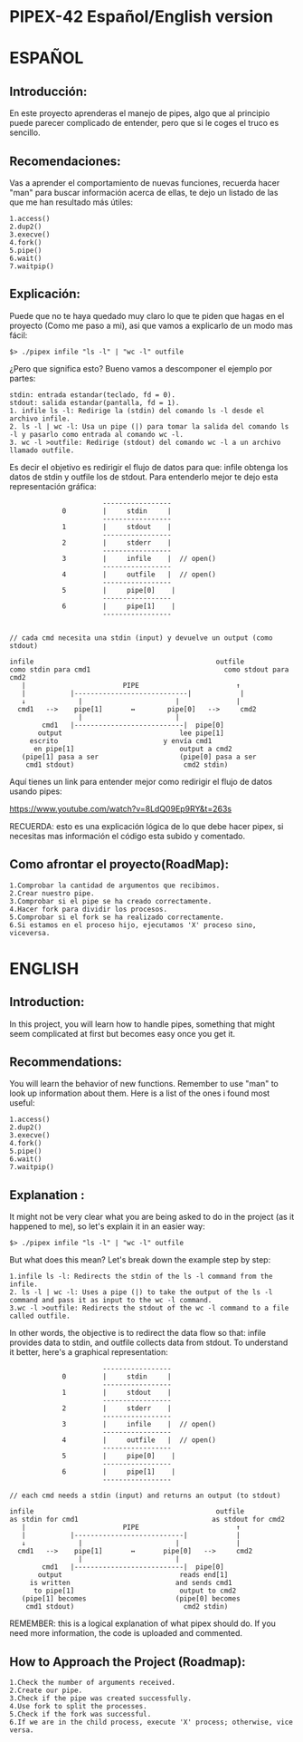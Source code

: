# PIPEX-42 Español/English version

# ESPAÑOL
## Introducción: 
En este proyecto aprenderas el manejo de pipes, algo que al principio puede parecer complicado de entender, pero que si le coges el truco es sencillo.

## Recomendaciones:
Vas a aprender el comportamiento de nuevas funciones,
recuerda hacer "man" para buscar información acerca de ellas, te dejo un  listado de las que me han resultado más útiles:

	1.access()
	2.dup2()
	3.execve()
	4.fork()
	5.pipe()
	6.wait()
	7.waitpip()

## Explicación: 
Puede que no te haya quedado muy claro lo que te piden que hagas en el proyecto (Como me paso a mi), asi que vamos a explicarlo de un modo mas fácil:

	$> ./pipex infile "ls -l" | "wc -l" outfile

¿Pero que significa esto?
Bueno vamos a descomponer el ejemplo por partes:

	stdin: entrada estandar(teclado, fd = 0).
	stdout: salida estandar(pantalla, fd = 1).
	1. infile ls -l: Redirige la (stdin) del comando ls -l desde el archivo infile.
	2. ls -l | wc -l: Usa un pipe (|) para tomar la salida del comando ls -l y pasarlo como entrada al comando wc -l.
	3. wc -l >outfile: Redirige (stdout) del comando wc -l a un archivo llamado outfile.

Es decir el objetivo es redirigir el flujo de datos para que:
infile obtenga los datos de stdin y outfile los de stdout. 
Para entenderlo mejor te dejo esta representación gráfica:

                           -----------------    
                 0         |     stdin     |  
                           -----------------    
                 1         |     stdout    |    
                           -----------------    
                 2         |     stderr    |  
                           -----------------
                 3         |     infile    |  // open()
                           -----------------
                 4         |     outfile   |  // open()
                           -----------------
                 5         |     pipe[0]    | 
                           -----------------
                 6         |     pipe[1]    |  
                           -----------------


	// cada cmd necesita una stdin (input) y devuelve un output (como stdout)

    infile                                             outfile
	como stdin para cmd1                                 como stdout para cmd2            
       |                        PIPE                        ↑
       |           |----------------------------|            |
       ↓             |                       |              |
      cmd1   -->    pipe[1]       ↔        pipe[0]   -->     cmd2           
                     |                       |
            cmd1   |---------------------------|  pipe[0]
           output                             lee pipe[1]
         escrito                          y envía cmd1
          en pipe[1]                          output a cmd2
       (pipe[1] pasa a ser                    (pipe[0] pasa a ser
        cmd1 stdout)                           cmd2 stdin)


Aquí tienes un link para entender mejor como redirigir el flujo de datos usando pipes:

https://www.youtube.com/watch?v=8LdQ09Ep9RY&t=263s


RECUERDA: esto es una explicación lógica de lo que debe hacer pipex, si necesitas mas información el código esta subido y comentado.

## Como afrontar el proyecto(RoadMap):
	1.Comprobar la cantidad de argumentos que recibimos.
	2.Crear nuestro pipe.
	3.Comprobar si el pipe se ha creado correctamente.
	4.Hacer fork para dividir los procesos.
	5.Comprobar si el fork se ha realizado correctamente.
	6.Si estamos en el proceso hijo, ejecutamos 'X' proceso sino, viceversa.



# ENGLISH
## Introduction:
In this project, you will learn how to handle pipes, something that might seem complicated at first but becomes easy once you get it.

## Recommendations:
You will learn the behavior of new functions. Remember to use "man" to look up information about them. Here is a list of the ones i found most useful:

	1.access()
	2.dup2()
	3.execve()
	4.fork()
	5.pipe()
	6.wait()
	7.waitpip()

## Explanation :
It might not be very clear what you are being asked to do in the project (as it happened to me), so let's explain it in an easier way:

	$> ./pipex infile "ls -l" | "wc -l" outfile

But what does this mean?
Let's break down the example step by step:

	1.infile ls -l: Redirects the stdin of the ls -l command from the infile.
	2. ls -l | wc -l: Uses a pipe (|) to take the output of the ls -l command and pass it as input to the wc -l command.
	3.wc -l >outfile: Redirects the stdout of the wc -l command to a file called outfile.

In other words, the objective is to redirect the data flow so that:
infile provides data to stdin, and outfile collects data from stdout.
To understand it better, here's a graphical representation:


                           -----------------    
                 0         |     stdin     |  
                           -----------------    
                 1         |     stdout    |    
                           -----------------    
                 2         |     stderr    |  
                           -----------------
                 3         |     infile    |  // open()
                           -----------------
                 4         |     outfile   |  // open()
                           -----------------
                 5         |     pipe[0]    | 
                           -----------------
                 6         |     pipe[1]    |  
                           -----------------

	// each cmd needs a stdin (input) and returns an output (to stdout)
   
	infile                                             outfile
	as stdin for cmd1                                 as stdout for cmd2            
       |                        PIPE                        ↑
       |           |---------------------------|            |
       ↓             |                       |              |
      cmd1   -->    pipe[1]       ↔       pipe[0]   -->     cmd2           
                     |                       |
            cmd1   |---------------------------|  pipe[0]
           output                             reads end[1]
         is written                          and sends cmd1
          to pipe[1]                          output to cmd2
       (pipe[1] becomes                      (pipe[0] becomes 
        cmd1 stdout)                           cmd2 stdin)

REMEMBER: this is a logical explanation of what pipex should do. If you need more information, the code is uploaded and commented.

## How to Approach the Project (Roadmap):

	1.Check the number of arguments received.
	2.Create our pipe.
	3.Check if the pipe was created successfully.
	4.Use fork to split the processes.
	5.Check if the fork was successful.
	6.If we are in the child process, execute 'X' process; otherwise, vice versa.
